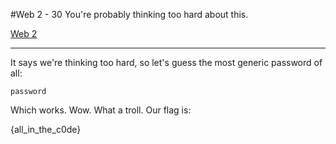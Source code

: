 #Web 2 - 30
	You're probably thinking too hard about this.

[Web 2](http://web.camsctf.com/2/)

--------------------

It says we're thinking too hard, so let's guess the most generic password of all:

`password`

Which works. Wow. What a troll. Our flag is:

{all_in_the_c0de}